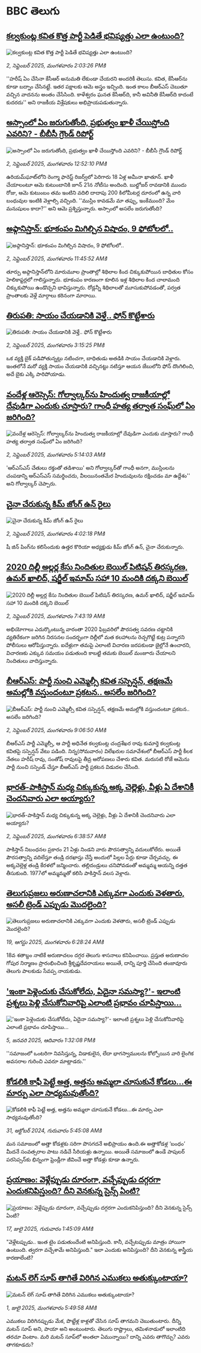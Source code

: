 # BBC తెలుగు## [కల్వకుంట్ల కవిత కొత్త పార్టీ పెడితే భవిష్యత్తు ఎలా ఉంటుంది?](https://www.bbc.com/telugu/articles/cedvd67ypnyo?at_medium=RSS&at_campaign=rss?at_campaign=githubrss)![కల్వకుంట్ల కవిత కొత్త పార్టీ పెడితే భవిష్యత్తు ఎలా ఉంటుంది?](https://ichef.bbci.co.uk/ace/ws/240/cpsprodpb/57c2/live/3fdf05c0-8805-11f0-8c43-13009d7c5281.jpg)_2, సెప్టెంబర్ 2025, మంగళవారం 2:03:26 PMకి_''హరీష్ ఏం చేసినా కేసీఆర్ అనుమతి లేకుండా చేయరని అందరికీ తెలుసు. కవిత, కేసీఆర్‌ను కూడా బద్నాం చేసినట్టే. ఇతర పక్షాలకు ఆమె అస్త్రం ఇచ్చింది. ఇంత కాలం బీఆర్ఎస్ చెబుతూ వచ్చిన వాదనను అంతం చేసేసింది. కాళేశ్వరం ఘనత కేసీఆర్‌ది, కానీ అవినీతి కేసీఆర్‌ది కాదంటే కుదరదు'' అని రాజకీయ విశ్లేషకులు అభిప్రాయపడుతున్నారు.## [అస్సాంలో ఏం జరుగుతోంది, ప్రభుత్వం ఖాళీ చేయిస్తోంది ఎవరిని? - బీబీసీ గ్రౌండ్ రిపోర్ట్](https://www.bbc.com/telugu/articles/cm2v2n61823o?at_medium=RSS&at_campaign=rss?at_campaign=githubrss)![అస్సాంలో ఏం జరుగుతోంది, ప్రభుత్వం ఖాళీ చేయిస్తోంది ఎవరిని? - బీబీసీ గ్రౌండ్ రిపోర్ట్](https://ichef.bbci.co.uk/ace/ws/240/cpsprodpb/01b1/live/22559bf0-8773-11f0-be9b-13e8cdd67954.jpg)_2, సెప్టెంబర్ 2025, మంగళవారం 12:52:10 PMకి_ఉరియమ్‌ఘాట్‌లోని రెంగ్మా ఫారెస్ట్ రిజర్వ్‌లో పెరిగారు 18 ఏళ్ల అమీనా ఖాతూన్. ఖాళీ చేయాలంటూ ఆమె కుటుంబానికి జూన్ 21న నోటీసు అందింది. బుల్డోజర్ రావడానికి ముందు రోజు, ఆమె కుటుంబం తమ ఇంటిని వదిలి దాదాపు 200 కిలోమీటర్ల దూరంలో ఉన్న వారి బంధువుల ఇంటికి వెళ్లాల్సి వచ్చింది. ''ముస్లిం కావడమే మా తప్పు, ఇంకేముంది? మేం మనుషులం కాదా?'' అని ఆమె ప్రశ్నిస్తున్నారు. అస్సాంలో అసలేం జరుగుతోంది?## [అఫ్గానిస్తాన్: భూకంపం మిగిల్చిన విషాదం, 9 ఫోటోలలో..](https://www.bbc.com/telugu/articles/cm212dk19e9o?at_medium=RSS&at_campaign=rss?at_campaign=githubrss)![అఫ్గానిస్తాన్: భూకంపం మిగిల్చిన విషాదం, 9 ఫోటోలలో..](https://ichef.bbci.co.uk/ace/ws/240/cpsprodpb/73ef/live/ad3f99e0-87f1-11f0-b36e-47414de99d82.jpg)_2, సెప్టెంబర్ 2025, మంగళవారం 11:45:52 AMకి_తూర్పు అఫ్గానిస్తాన్‌లోని మారుమూల ప్రాంతాల్లో శిథిలాల కింద చిక్కుకుపోయిన బాధితుల కోసం హెలికాప్టర్లలో గాలిస్తున్నారు. భూకంపం కారణంగా కూలిన ఇళ్ల శిథిలాల కింద చాలామంది చిక్కుకుపోయి ఉండొచ్చని భావిస్తున్నారు. రోడ్లన్నీ శిథిలాలతో మూసుకుపోవడంతో, పర్వత ప్రాంతాలకు వెళ్లే మార్గాలు కఠినంగా మారాయి.## [తిరుపతి: సాయం చేయడానికి వెళ్తే.. ఫోన్ కొట్టేశారు](https://www.bbc.com/telugu/articles/cev2v839w4no?at_medium=RSS&at_campaign=rss?at_campaign=githubrss)![తిరుపతి: సాయం చేయడానికి వెళ్తే.. ఫోన్ కొట్టేశారు](https://ichef.bbci.co.uk/ace/ws/240/cpsprodpb/5c20/live/27569cc0-880f-11f0-84c8-99de564f0440.jpg)_2, సెప్టెంబర్ 2025, మంగళవారం 3:15:25 PMకి_ఒక వ్యక్తి బైక్ పడిపోతున్నట్లు నటించగా, బాధితుడు అతడికి సాయం చేయడానికి వెళ్లారు. ఇంతలోనే మరో వ్యక్తి సాయం చేయడానికి వచ్చినట్టు నటిస్తూ ఆయన జేబులోని ఫోన్ దొంగిలించి, అదే బైకు ఎక్కి పారిపోయాడు.## [వందేళ్ల ఆరెస్సెస్: గోల్వాల్కర్‌ను హిందుత్వ రాజకీయాల్లో దేవుడిగా ఎందుకు చూస్తారు? గాంధీ హత్య తర్వాత సంఘ్‌లో ఏం జరిగింది? ](https://www.bbc.com/telugu/articles/c86jvz3n8jqo?at_medium=RSS&at_campaign=rss?at_campaign=githubrss)![వందేళ్ల ఆరెస్సెస్: గోల్వాల్కర్‌ను హిందుత్వ రాజకీయాల్లో దేవుడిగా ఎందుకు చూస్తారు? గాంధీ హత్య తర్వాత సంఘ్‌లో ఏం జరిగింది? ](https://ichef.bbci.co.uk/ace/standard/240/cpsprodpb/ef3b/live/666e6a10-87c3-11f0-b391-6936825093bd.jpg)_2, సెప్టెంబర్ 2025, మంగళవారం 5:14:03 AMకి_'ఆర్ఎస్ఎస్ చేతులు రక్తంతో తడిశాయి' అని గోల్వాల్కర్‌తో గాంధీ అనగా, ముస్లింలను చంపడాన్ని ఆర్ఎస్ఎస్ సమర్థించదు, వీలయినంతమేర హిందువులను రక్షించడం మా ఉద్దేశం'' అని గోల్వాల్కర్ చెప్పారు.## [చైనా చేరుకున్న కిమ్ జోంగ్ ఉన్ రైలు](https://www.bbc.com/telugu/articles/cedvdwyweqdo?at_medium=RSS&at_campaign=rss?at_campaign=githubrss)![చైనా చేరుకున్న కిమ్ జోంగ్ ఉన్ రైలు](https://ichef.bbci.co.uk/ace/ws/240/cpsprodpb/31fb/live/d7b5c4f0-8815-11f0-9cf6-cbf3e73ce2b9.png)_2, సెప్టెంబర్ 2025, మంగళవారం 4:02:18 PMకి_షీ జిన్ పింగ్‌ను కలిసేందుకు ఉత్తర కొరియా అధ్యక్షుడు కిమ్ జోంగ్ ఉన్, చైనా చేరుకున్నారు.## [2020 దిల్లీ అల్లర్ల కేసు నిందితుల బెయిల్‌‌ పిటిషన్‌ తిరస్కరణ, ఉమర్ ఖాలిద్, షర్జీల్ ఇమామ్ సహా 10 మందికి దక్కని బెయిల్ ](https://www.bbc.com/telugu/articles/cy7y5g721vdo?at_medium=RSS&at_campaign=rss?at_campaign=githubrss)![2020 దిల్లీ అల్లర్ల కేసు నిందితుల బెయిల్‌‌ పిటిషన్‌ తిరస్కరణ, ఉమర్ ఖాలిద్, షర్జీల్ ఇమామ్ సహా 10 మందికి దక్కని బెయిల్ ](https://ichef.bbci.co.uk/ace/ws/240/cpsprodpb/a486/live/cb0528c0-87c7-11f0-9cf6-cbf3e73ce2b9.jpg)_2, సెప్టెంబర్ 2025, మంగళవారం 7:43:19 AMకి_అభియోగాలు ఎదుర్కొంటున్న వారంతా 2020 ఫిబ్రవరిలో పౌరసత్వ సవరణ చట్టానికి వ్యతిరేకంగా జరిగిన నిరసనల సందర్భంగా దిల్లీలో మత కలహాలను రెచ్చగొట్టే కుట్ర పన్నారని పోలీసులు ఆరోపిస్తున్నారు. ఐదేళ్లుగా తమపై ఎలాంటి విచారణ జరపకుండా జైల్లోనే ఉంచారని, విచారణకు ఎక్కువ సమయం పడుతుంది కాబట్టి తమకు బెయిల్ మంజూరు చేయాలని నిందితులు వాదిస్తున్నారు.## [బీఆర్ఎస్: పార్టీ నుంచి ఎమ్మెల్సీ కవిత సస్పెన్షన్, తక్షణమే అమల్లోకి వస్తుందంటూ ప్రకటన.. అసలేం జరిగింది?](https://www.bbc.com/telugu/articles/cp89004j662o?at_medium=RSS&at_campaign=rss?at_campaign=githubrss)![బీఆర్ఎస్: పార్టీ నుంచి ఎమ్మెల్సీ కవిత సస్పెన్షన్, తక్షణమే అమల్లోకి వస్తుందంటూ ప్రకటన.. అసలేం జరిగింది?](https://ichef.bbci.co.uk/ace/standard/240/cpsprodpb/f93d/live/d9377d60-87dd-11f0-b391-6936825093bd.jpg)_2, సెప్టెంబర్ 2025, మంగళవారం 9:06:50 AMకి_బీఆర్ఎస్ పార్టీ ఎమ్మెల్సీ, ఆ పార్టీ అధినేత కల్వకుంట్ల చంద్రశేఖర రావు కుమార్తె కల్వకుంట్ల కవితపై సస్పెన్షన్ వేటు పడింది. నిన్న(సోమవారం) విలేఖరుల సమావేశంలో బీఆర్ఎస్ పార్టీ కీలక నేతలు హరీష్ రావు, సంతోష్ రావులపై తీవ్ర ఆరోపణలు చేశారు కవిత. మరుసటి రోజే ఆమెను పార్టీ నుంచి సస్పెండ్ చేస్తూ బీఆర్ఎస్ పార్టీ ప్రకటన విడుదల చేసింది.## [భారత్-పాకిస్తాన్ మధ్య చిక్కుకున్న అక్క చెల్లెళ్లు, వీళ్లు ఏ దేశానికీ చెందనివారు ఎలా అయ్యారు? ](https://www.bbc.com/telugu/articles/c3r4g07xwq3o?at_medium=RSS&at_campaign=rss?at_campaign=githubrss)![భారత్-పాకిస్తాన్ మధ్య చిక్కుకున్న అక్క చెల్లెళ్లు, వీళ్లు ఏ దేశానికీ చెందనివారు ఎలా అయ్యారు? ](https://ichef.bbci.co.uk/ace/standard/240/cpsprodpb/20ae/live/24b499f0-87c8-11f0-84c8-99de564f0440.jpg)_2, సెప్టెంబర్ 2025, మంగళవారం 6:38:57 AMకి_పాకిస్తాన్ నిబంధనల ప్రకారం 21 ఏళ్లు నిండని వారు పౌరసత్వాన్ని వదులుకోలేరు.  అయితే పౌరసత్వాన్ని వదిలేస్తూ తండ్రి దరఖాస్తు చేస్తే అందులో పిల్లల పేర్లు కూడా చేర్చవచ్చు. ఈ అక్కచెల్లెళ్ల తండ్రి కేరళలో జన్మించారు. తల్లిదండ్రులు చనిపోవడంతో అమ్మమ్మ ఆయన్ని దత్తత తీసుకుంది. 1977లో అమ్మమ్మతో కలిసి పాకిస్తాన్ వలస వెళ్లారు.## [తెలుగుప్రజలు అరుణాచలానికి ఎక్కువగా ఎందుకు వెళతారు, అసలీ ట్రెండ్ ఎప్పుడు మొదలైంది? ](https://www.bbc.com/telugu/articles/c8jp32zrzxpo?at_medium=RSS&at_campaign=rss?at_campaign=githubrss)![తెలుగుప్రజలు అరుణాచలానికి ఎక్కువగా ఎందుకు వెళతారు, అసలీ ట్రెండ్ ఎప్పుడు మొదలైంది? ](https://ichef.bbci.co.uk/ace/ws/240/cpsprodpb/cf2d/live/01932bf0-7d85-11f0-98a0-956f61945264.jpg)_19, ఆగస్టు 2025, మంగళవారం 6:28:24 AMకి_18వ శతాబ్దం నాటికే అరుణాచలం దగ్గర తెలుగు శాసనాలు కనిపించాయి. ప్రస్తుత అరుణాచల గోపుర నిర్మాణం ప్రారంభించింది శ్రీకృష్ణదేవరాయలు అయితే, దాన్ని పూర్తి చేసింది తంజావూరు తెలుగు పాలకుడు సేవప్ప నాయకుడు.## ['ఇంకా పెళ్లెందుకు చేసుకోలేదు, ఏదైనా సమస్యా?'- ఇలాంటి ప్రశ్నలు పెళ్లి చేసుకోనివారిపై ఎలాంటి ప్రభావం చూపిస్తాయి... ](https://www.bbc.com/telugu/articles/cgq1w3lz7yyo?at_medium=RSS&at_campaign=rss?at_campaign=githubrss)!['ఇంకా పెళ్లెందుకు చేసుకోలేదు, ఏదైనా సమస్యా?'- ఇలాంటి ప్రశ్నలు పెళ్లి చేసుకోనివారిపై ఎలాంటి ప్రభావం చూపిస్తాయి... ](https://ichef.bbci.co.uk/ace/ws/240/cpsprodpb/f6de/live/72c94a60-cb3e-11ef-87df-d575b9a434a4.jpg)_5, జనవరి 2025, ఆదివారం 1:32:08 PMకి_''సమాజంలో ఒంటరిగా నివసిస్తున్న, విడాకులైన, లేదా భాగస్వాములను కోల్పోయిన వారి లైంగిక అవసరాల గురించి ఎవరూ మాట్లాడరు.''## [కోడలికి కాఫీ పెట్టే అత్త, అత్తను అమ్మలా చూసుకునే కోడలు...ఈ మార్పు ఎలా సాధ్యమవుతోంది?](https://www.bbc.com/telugu/articles/c1l41zl8el2o?at_medium=RSS&at_campaign=rss?at_campaign=githubrss)![కోడలికి కాఫీ పెట్టే అత్త, అత్తను అమ్మలా చూసుకునే కోడలు...ఈ మార్పు ఎలా సాధ్యమవుతోంది?](https://ichef.bbci.co.uk/ace/ws/240/cpsprodpb/2b61/live/9176a6d0-8b0e-11ef-a81b-b1eda9741da3.jpg)_31, అక్టోబర్ 2024, గురువారం 5:45:08 AMకి_మన సమాజంలో అత్తా కోడళ్లకు సరిగా పొసగదనే అభిప్రాయం ఉంది.ఈ అత్తాకోడళ్ల ‘బంధం’ మీదనే సంవత్సరాల పాటు నడిచే సీరియళ్లు ఉన్నాయి. అయితే సమాజంలో ఉండే పాపులర్ పరసెప్సన్‌కు భిన్నంగా ఫ్రెండ్లీగా జీవించే అత్తా కోడళ్లు కూడా ఉన్నారు.## [ప్రయాణం: వెళ్లేప్పుడు దూరంగా, వచ్చేప్పుడు దగ్గరగా ఎందుకనిపిస్తుంది? దీని వెనకున్న సైన్స్ ఏంటి?](https://www.bbc.com/telugu/articles/c0l4y727n1jo?at_medium=RSS&at_campaign=rss?at_campaign=githubrss)![ప్రయాణం: వెళ్లేప్పుడు దూరంగా, వచ్చేప్పుడు దగ్గరగా ఎందుకనిపిస్తుంది? దీని వెనకున్న సైన్స్ ఏంటి?](https://ichef.bbci.co.uk/ace/ws/240/cpsprodpb/054c/live/6957c010-62b0-11f0-8e78-11023c48a856.png)_17, జులై 2025, గురువారం 1:45:09 AMకి_"వెళ్లేటప్పుడు.. ఇంత టైం పడుతుందేంటి అనిపిస్తుంది. కానీ, వచ్చేటప్పుడు మాత్రం హాయిగా ఉంటుంది. త్వరగా వచ్చేశామే అనిపిస్తుంది." ఇలా ఎందుకు అనిపిస్తుంది? దీని వెనకున్న శాస్త్రీయ కారణాలేంటి?## [మటన్ లెగ్ సూప్ తాగితే విరిగిన ఎముకలు అతుక్కుంటాయా?](https://www.bbc.com/telugu/articles/c0l4g92j8kzo?at_medium=RSS&at_campaign=rss?at_campaign=githubrss)![మటన్ లెగ్ సూప్ తాగితే విరిగిన ఎముకలు అతుక్కుంటాయా?](https://ichef.bbci.co.uk/ace/ws/240/cpsprodpb/b31e/live/cce532c0-6d41-11f0-9462-bb509dc78127.jpg)_1, జులై 2025, మంగళవారం 5:49:58 AMకి_ఎముకలు విరిగినప్పుడు మేక, పొట్టేళ్ల కాళ్లతో చేసిన సూప్ తాగమని చెబుతుంటారు. దీన్ని మటన్ సూప్ అని, పాయా అని అంటుంటారు. తెలుగు రాష్ట్రాలు, తమిళనాడులో ఇలాంటిది తరచూ వింటాం. మరి మటన్ సూప్‌లో అంతలా ఏమున్నాయి? దాన్ని ఎవరు తాగొచ్చు? ఎవరు తాగకూడదు?